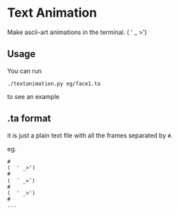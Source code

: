 # Text Animation

Make ascii-art animations in the terminal. (   ' _ >')


## Usage

You can run

```
./textanimation.py eg/face1.ta
```

to see an example

## .ta format

it is just a plain text file with all the frames separated by `#`.

eg.

```
#
(  ' _>')
#
(  ꙾ _>꙾)
#
(  ' _>')
#
...
```
